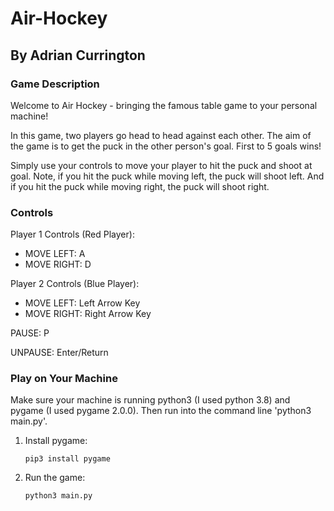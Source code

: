 # Air-Hockey

## By Adrian Currington 

### Game Description
Welcome to Air Hockey - bringing the famous table game to your personal machine!

In this game, two players go head to head against each other. The aim of the game is to get the puck in the other person's goal. First to 5 goals wins!

Simply use your controls to move your player to hit the puck and shoot at goal. Note, if you hit the puck while moving left, the puck will shoot left. And if you hit the puck while moving right, the puck will shoot right.

### Controls
Player 1 Controls (Red Player):
- MOVE LEFT: A
- MOVE RIGHT: D

Player 2 Controls (Blue Player):
- MOVE LEFT: Left Arrow Key
- MOVE RIGHT: Right Arrow Key

PAUSE: P

UNPAUSE: Enter/Return

### Play on Your Machine 
Make sure your machine is running python3 (I used python 3.8) and pygame (I used pygame 2.0.0). Then run into the command line 'python3 main.py'.

1. Install pygame:

       pip3 install pygame

2. Run the game:

       python3 main.py
  
